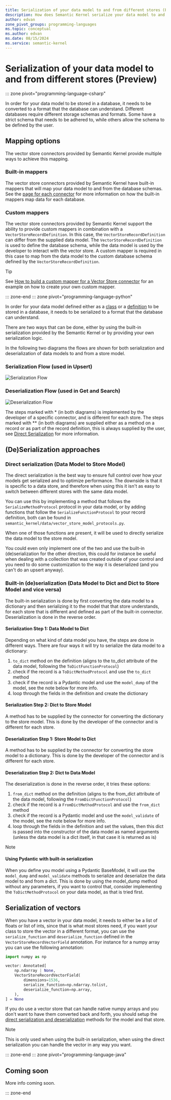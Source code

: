 ```yaml
---
title: Serialization of your data model to and from different stores (Preview)
description: How does Semantic Kernel serialize your data model to and from different stores
author: edvan
zone_pivot_groups: programming-languages
ms.topic: conceptual
ms.author: edvan
ms.date: 08/15/2024
ms.service: semantic-kernel
---
```

# Serialization of your data model to and from different stores (Preview)

::: zone pivot="programming-language-csharp"

In order for your data model to be stored in a database, it needs to be converted to a format that the database can understand.
Different databases require different storage schemas and formats. Some have a strict schema that needs to be adhered to, while
others allow the schema to be defined by the user.

## Mapping options

The vector store connectors provided by Semantic Kernel provide multiple ways to achieve this mapping.

### Built-in mappers

The vector store connectors provided by Semantic Kernel have built-in mappers that will map your data model to and from the
database schemas. See the [page for each connector](./out-of-the-box-connectors/index.md) for more information on how the built-in
mappers map data for each database.

### Custom mappers

The vector store connectors provided by Semantic Kernel support the ability to provide custom mappers in combination with
a `VectorStoreRecordDefinition`. In this case, the `VectorStoreRecordDefinition` can differ from the supplied data model.
The `VectorStoreRecordDefinition` is used to define the database schema, while the data model is used by the developer
to interact with the vector store.
A custom mapper is required in this case to map from the data model to the custom database schema defined by the `VectorStoreRecordDefinition`.

> [!TIP]
> See [How to build a custom mapper for a Vector Store connector](./how-to/vector-store-custom-mapper.md) for an example on how to create your own custom mapper.

::: zone-end
::: zone pivot="programming-language-python"

In order for your data model defined either as a [class](./defining-your-data-model.md) or a [definition](./schema-with-record-definition.md) to be stored in a database, it needs to be serialized to a format that the database can understand.

There are two ways that can be done, either by using the built-in serialization provided by the Semantic Kernel or by providing your own serialization logic.

In the following two diagrams the flows are shown for both serialization and deserialization of data models to and from a store model.

### Serialization Flow (used in Upsert)
![Serialization Flow](../../media/python-serialization-serialization-flow.png)

### Deserialization Flow (used in Get and Search)
![Deserialization Flow](../../media/python-serialization-deserialization-flow.png)

The steps marked with * (in both diagrams) is implemented by the developer of a specific connector, and is different for each store.
The steps marked with ** (in both diagrams) are supplied either as a method on a record or as part of the record definition, this is always supplied by the user, see [Direct Serialization](#direct-serialization-data-model-to-store-model) for more information.

## (De)Serialization approaches

### Direct serialization (Data Model to Store Model)
The direct serialization is the best way to ensure full control over how your models get serialized and to optimize performance. The downside is that it is specific to a data store, and therefore when using this it isn't as easy to switch between different stores with the same data model.

You can use this by implementing a method that follows the `SerializeMethodProtocol` protocol in your data model, or by adding functions that follow the `SerializeFunctionProtocol` to your record definition, both can be found in `semantic_kernel/data/vector_store_model_protocols.py`.

When one of those functions are present, it will be used to directly serialize the data model to the store model.

You could even only implement one of the two and use the built-in (de)serialization for the other direction, this could for instance be useful when dealing with a collection that was created outside of your control and you need to do some customization to the way it is deserialized (and you can't do an upsert anyway).

### Built-in (de)serialization (Data Model to Dict and Dict to Store Model and vice versa)

The built-in serialization is done by first converting the data model to a dictionary and then serializing it to the model that that store understands, for each store that is different and defined as part of the built-in connector. Deserialization is done in the reverse order.

#### Serialization Step 1: Data Model to Dict

Depending on what kind of data model you have, the steps are done in different ways. There are four ways it will try to serialize the data model to a dictionary:
1. `to_dict` method on the definition (aligns to the to_dict attribute of the data model, following the `ToDictFunctionProtocol`)
2. check if the record is a `ToDictMethodProtocol` and use the `to_dict` method
3. check if the record is a Pydantic model and use the `model_dump` of the model, see the note below for more info.
4. loop through the fields in the definition and create the dictionary

#### Serialization Step 2: Dict to Store Model

A method has to be supplied by the connector for converting the dictionary to the store model. This is done by the developer of the connector and is different for each store.

#### Deserialization Step 1: Store Model to Dict

A method has to be supplied by the connector for converting the store model to a dictionary. This is done by the developer of the connector and is different for each store.

#### Deserialization Step 2: Dict to Data Model

The deserialization is done in the reverse order, it tries these options:
1. `from_dict` method on the definition (aligns to the from_dict attribute of the data model, following the `FromDictFunctionProtocol`)
2. check if the record is a `FromDictMethodProtocol` and use the `from_dict` method
3. check if the record is a Pydantic model and use the `model_validate` of the model, see the note below for more info.
4. loop through the fields in the definition and set the values, then this dict is passed into the constructor of the data model as named arguments (unless the data model is a dict itself, in that case it is returned as is)

> [!NOTE]
> #### Using Pydantic with built-in serialization
> When you define you model using a Pydantic BaseModel, it will use the `model_dump` and `model_validate` methods to serialize and deserialize the data model to and from a dict. This is done by using the model_dump method without any parameters, if you want to control that, consider implementing the `ToDictMethodProtocol` on your data model, as that is tried first.

## Serialization of vectors

When you have a vector in your data model, it needs to either be a list of floats or list of ints, since that is what most stores need, if you want your class to store the vector in a different format, you can use the `serialize_function` and `deserialize_function` defined in the `VectorStoreRecordVectorField` annotation. For instance for a numpy array you can use the following annotation:

```python
import numpy as np

vector: Annotated[
    np.ndarray | None,
    VectorStoreRecordVectorField(
        dimensions=1536,
        serialize_function=np.ndarray.tolist,
        deserialize_function=np.array,
    ),
] = None
```

If you do use a vector store that can handle native numpy arrays and you don't want to have them converted back and forth, you should setup the [direct serialization and deserialization](#direct-serialization-data-model-to-store-model) methods for the model and that store.

> [!NOTE]
> This is only used when using the built-in serialization, when using the direct serialization you can handle the vector in any way you want.

::: zone-end
::: zone pivot="programming-language-java"

## Coming soon

More info coming soon.

::: zone-end

